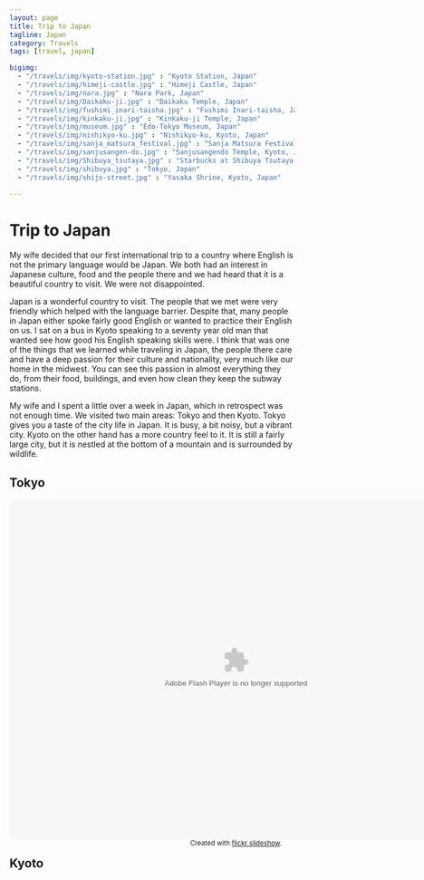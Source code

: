 ```yaml
---
layout: page
title: Trip to Japan
tagline: Japan
category: Travels
tags: [travel, japan]

bigimg:
  - "/travels/img/kyoto-station.jpg" : "Kyoto Station, Japan"
  - "/travels/img/himeji-castle.jpg" : "Himeji Castle, Japan"
  - "/travels/img/nara.jpg" : "Nara Park, Japan"
  - "/travels/img/Daikaku-ji.jpg" : "Daikaku Temple, Japan"
  - "/travels/img/fushimi_inari-taisha.jpg" : "Fushimi Inari-taisha, Japan"
  - "/travels/img/kinkaku-ji.jpg" : "Kinkaku-ji Temple, Japan"
  - "/travels/img/museum.jpg" : "Edo-Tokyo Museum, Japan"
  - "/travels/img/nishikyo-ku.jpg" : "Nishikyo-ku, Kyoto, Japan"
  - "/travels/img/sanja_matsura_festival.jpg" : "Sanja Matsura Festival, Tokyo"
  - "/travels/img/sanjusangen-do.jpg" : "Sanjusangendo Temple, Kyoto, Japan"
  - "/travels/img/Shibuya_tsutaya.jpg" : "Starbucks at Shibuya Tsutaya, Tokyo, Japan"
  - "/travels/img/shibuya.jpg" : "Tokyo, Japan"
  - "/travels/img/shijo-street.jpg" : "Yasaka Shrine, Kyoto, Japan"

---
```


Trip to Japan
=============

My wife decided that our first international trip to a country where English is not the primary language would be Japan.  We both had an interest in Japanese culture, food and the people there and we had heard that it is a beautiful country to visit.  We were not disappointed.

Japan is a wonderful country to visit.  The people that we met were very friendly which helped with the language barrier.  Despite that, many people in Japan either spoke fairly good English or wanted to practice their English on us.  I sat on a bus in Kyoto speaking to a seventy year old man that wanted see how good his English speaking skills were.  I think that was one of the things that we learned while traveling in Japan, the people there care and have a deep passion for their culture and nationality, very much like our home in the midwest.  You can see this passion in almost everything they do, from their food, buildings, and even how clean they keep the subway stations.  

My wife and I spent a little over a week in Japan, which in retrospect was not enough time.  We visited two main areas: Tokyo and then Kyoto.  Tokyo gives you a taste of the city life in Japan.  It is busy, a bit noisy, but a vibrant city.  Kyoto on the other hand has a more country feel to it.  It is still a fairly large city, but it is nestled at the bottom of a mountain and is surrounded by wildlife.  

Tokyo
-----
<div style="width:800px;height:600px;text-align:center;margin:auto;" ><object width="800" height="600" classid="clsid:d27cdb6e-ae6d-11cf-96b8-444553540000"  codebase="http://download.macromedia.com/pub/shockwave/cabs/flash/swflash.cab#version=6,0,40,0"> <param name="flashvars" value="offsite=true&amp;lang=en-us&amp;page_show_url=%2Fphotos%2F36658047%40N08%2Falbums%2F72157670959022100%2Fshow&amp;page_show_back_url=%2Fphotos%2F36658047%40N08%2Falbums%2F72157670959022100%2F&amp;user_id=36658047@N08" /> <param name="allowFullScreen" value="true" /> <param name="src" value="https://www.flickr.com/apps/slideshow/show.swf?v=71649" /> <embed width="800" height="600" type="application/x-shockwave-flash" src="https://www.flickr.com/apps/slideshow/show.swf?v=71649" flashvars="offsite=true&amp;lang=en-us&amp;page_show_url=%2Fphotos%2F36658047%40N08%2Falbums%2F72157670959022100%2Fshow&amp;page_show_back_url=%2Fphotos%2F36658047%40N08%2Falbums%2F72157670959022100%2F&amp;user_id=36658047@N08" allowFullScreen="true" /> </object><br /><small>Created with <a href="http://www.flickrslideshow.com">flickr slideshow</a>.</small></div>

Kyoto
-----
